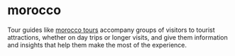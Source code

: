 # morocco
Tour guides like [morocco tours](https://www.morocco-excursion.com/) accompany groups of visitors to tourist attractions, whether on day trips or longer visits, and give them information and insights that help them make the most of the experience.
